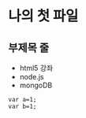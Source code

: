 나의 첫 파일
=============

부제목 줄
-------------


* html5 강좌
* node.js
* mongoDB

```
var a=1;
var b=1;
```